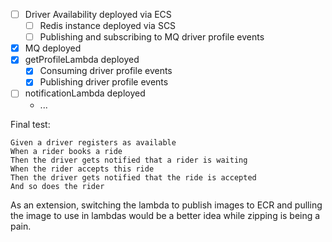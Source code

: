 - [ ] Driver Availability deployed via ECS
  - [ ] Redis instance deployed via SCS
  - [ ] Publishing and subscribing to MQ driver profile events
- [x] MQ deployed
- [x] getProfileLambda deployed
  - [x] Consuming driver profile events
  - [x] Publishing driver profile events
- [ ] notificationLambda deployed
  - ...

Final test:

```
Given a driver registers as available
When a rider books a ride
Then the driver gets notified that a rider is waiting
When the rider accepts this ride
Then the driver gets notified that the ride is accepted
And so does the rider
```

As an extension, switching the lambda to publish images to ECR and pulling the
image to use in lambdas would be a better idea while zipping is being a pain.